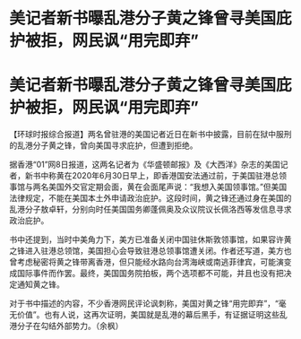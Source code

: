 # 美记者新书曝乱港分子黄之锋曾寻美国庇护被拒，网民讽“用完即弃”

# 美记者新书曝乱港分子黄之锋曾寻美国庇护被拒，网民讽“用完即弃”

【环球时报综合报道】两名曾驻港的美国记者近日在新书中披露，目前在狱中服刑的乱港分子黄之锋，曾向美国寻求庇护，但遭到拒绝。

据香港“01”网8日报道，这两名记者为《华盛顿邮报》及《大西洋》杂志的美国记者，新书中称黄在2020年6月30日早上，即香港国安法通过前，于美国驻港总领事馆与两名美国外交官定期会面，黄在会面尾声说：“我想入美国领事馆。”但美国法律规定，不能在美国本土外申请政治庇护。这段时间，黄之锋还通过身在美国的乱港分子敖卓轩，分别向时任美国国务卿蓬佩奥及众议院议长佩洛西等发信息寻求政治庇护。

书中还提到，当时中美角力下，美方已准备关闭中国驻休斯敦领事馆，如果容许黄之锋进入驻港总领馆，美国担心会导致驻港总领事馆遭关闭。作者还写道，美方也曾考虑秘密将黄之锋带离香港，但只能经水路向台湾海峡或南逃菲律宾，可能演变成国际事件而作罢。最终，美国国务院拍板，两个选项都不可能，并且也没有把决定通知黄之锋。

对于书中描述的内容，不少香港网民评论讽刺称，美国对黄之锋“用完即弃”，“毫无价值”。也有人说，这再次证明，美国就是乱港的幕后黑手，有证据证明这些乱港分子在勾结外部势力。（余枫）

